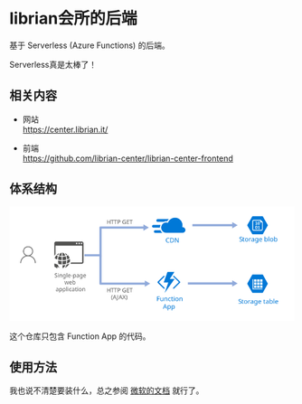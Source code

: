 # librian会所的后端

基于 Serverless (Azure Functions) 的后端。

Serverless真是太棒了！

## 相关内容
    
+ 网站  
    <https://center.librian.it/>

+ 前端  
    <https://github.com/librian-center/librian-center-frontend>

## 体系结构

![./文档/serverless.svg](./文档/serverless.svg)

这个仓库只包含 Function App 的代码。

## 使用方法

我也说不清楚要装什么，总之参阅 [微软的文档](https://docs.microsoft.com/zh-cn/azure/azure-functions/functions-create-first-azure-function-azure-cli?tabs=bash%2Cbrowser&pivots=programming-language-python) 就行了。



